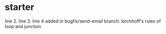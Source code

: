 # starter
line 2.
line 3.
line 4 added in bugfix/send-email branch.
kirchhoff's rules of loop and junction
